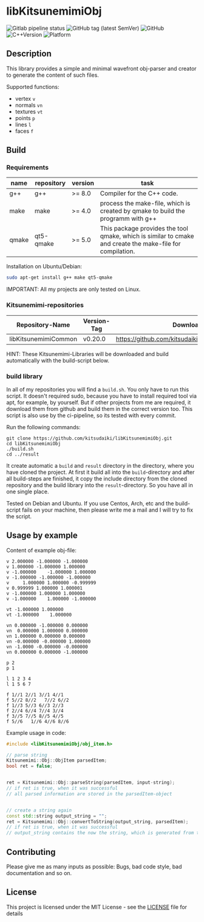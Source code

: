 # libKitsunemimiObj

![Gitlab pipeline status](https://img.shields.io/gitlab/pipeline/kitsudaiki/libKitsunemimiObj?label=build%20and%20test&style=flat-square)
![GitHub tag (latest SemVer)](https://img.shields.io/github/v/tag/kitsudaiki/libKitsunemimiObj?label=version&style=flat-square)
![GitHub](https://img.shields.io/github/license/kitsudaiki/libKitsunemimiObj?style=flat-square)
![C++Version](https://img.shields.io/badge/c%2B%2B-14-blue?style=flat-square)
![Platform](https://img.shields.io/badge/platform-Linux--x64-lightgrey?style=flat-square)

## Description

This library provides a simple and minimal wavefront obj-parser and creator to generate the content of such files.

Supported functions:

- vertex `v`
- normals `vn`
- textures `vt`
- points `p`
- lines `l`
- faces `f`


## Build

### Requirements

name | repository | version | task
--- | --- | --- | ---
g++ | g++ | >= 8.0 | Compiler for the C++ code.
make | make | >= 4.0 | process the make-file, which is created by qmake to build the programm with g++
qmake | qt5-qmake | >= 5.0 | This package provides the tool qmake, which is similar to cmake and create the make-file for compilation.

Installation on Ubuntu/Debian:

```bash
sudo apt-get install g++ make qt5-qmake
```

IMPORTANT: All my projects are only tested on Linux. 

### Kitsunemimi-repositories

Repository-Name | Version-Tag | Download-Path
--- | --- | ---
libKitsunemimiCommon | v0.20.0 |  https://github.com/kitsudaiki/libKitsunemimiCommon.git

HINT: These Kitsunemimi-Libraries will be downloaded and build automatically with the build-script below.

### build library

In all of my repositories you will find a `build.sh`. You only have to run this script. It doesn't required sudo, because you have to install required tool via apt, for example, by yourself. But if other projects from me are required, it download them from github and build them in the correct version too. This script is also use by the ci-pipeline, so its tested with every commit.


Run the following commands:

```
git clone https://github.com/kitsudaiki/libKitsunemimiObj.git
cd libKitsunemimiObj
./build.sh
cd ../result
```

It create automatic a `build` and `result` directory in the directory, where you have cloned the project. At first it build all into the `build`-directory and after all build-steps are finished, it copy the include directory from the cloned repository and the build library into the `result`-directory. So you have all in one single place.

Tested on Debian and Ubuntu. If you use Centos, Arch, etc and the build-script fails on your machine, then please write me a mail and I will try to fix the script.

## Usage by example

Content of example obj-file:

```
v 2.000000 -1.000000 -1.000000
v 1.000000 -1.000000 1.000000
v -1.000000    -1.000000 1.000000
v -1.000000 -1.000000 -1.000000
v     1.000000 1.000000 -0.999999
v 0.999999 1.000000 1.000001
v -1.000000 1.000000 1.000000
v -1.000000    1.000000 -1.000000

vt -1.000000 1.000000
vt -1.000000    1.000000

vn 0.000000 -1.000000 0.000000
vn  0.000000 1.000000 0.000000
vn 1.000000 0.000000 0.000000
vn -0.000000 -0.000000 1.000000
vn -1.0000 -0.000000 -0.000000
vn 0.000000 0.000000 -1.000000

p 2
p 1

l 1 2 3 4
l 1 5 6 7

f 1//1 2//1 3//1 4//1
f 5//2 8//2   7//2 6//2
f 1//3 5//3 6//3 2//3
f 2//4 6//4 7//4 3//4
f 3//5 7//5 8//5 4//5
f 5//6   1//6 4//6 8//6
```

Example usage in code:

```cpp
#include <libKitsunemimiObj/obj_item.h>

// parse string
Kitsunemimi::Obj::ObjItem parsedItem;
bool ret = false;


ret = Kitsunemimi::Obj::parseString(parsedItem, input-string);
// if ret is true, when it was successful
// all parsed information are stored in the parsedItem-object


// create a string again
const std::string output_string = "";
ret = Kitsunemimi::Obj::convertToString(output_string, parsedItem);
// if ret is true, when it was successful
// output_string contains the now the string, which is generated from the parsedItem-object

```


## Contributing

Please give me as many inputs as possible: Bugs, bad code style, bad documentation and so on.

## License

This project is licensed under the MIT License - see the [LICENSE](LICENSE) file for details
